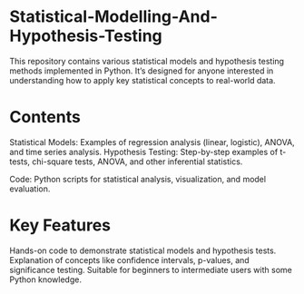 # Statistical-Modelling-And-Hypothesis-Testing

This repository contains various statistical models and hypothesis testing methods implemented in Python. 
It’s designed for anyone interested in understanding how to apply key statistical concepts to real-world data.

# Contents

Statistical Models: Examples of regression analysis (linear, logistic), ANOVA, and time series analysis.
Hypothesis Testing: Step-by-step examples of t-tests, chi-square tests, ANOVA, and other inferential statistics.

Code: Python scripts for statistical analysis, visualization, and model evaluation.

# Key Features

Hands-on code to demonstrate statistical models and hypothesis tests.
Explanation of concepts like confidence intervals, p-values, and significance testing.
Suitable for beginners to intermediate users with some Python knowledge.
